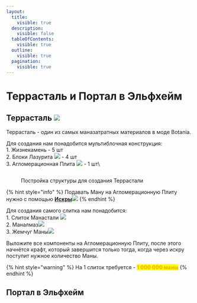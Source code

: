 ```yaml
---
layout:
  title:
    visible: true
  description:
    visible: false
  tableOfContents:
    visible: true
  outline:
    visible: true
  pagination:
    visible: true
---
```


# Террасталь и Портал в Эльфхейм

## Террасталь ![](https://media.discordapp.net/attachments/1132752657367449731/1135911612159631490/761c941130e94224.png)

Террасталь - один из самых маназатратных материалов в моде Botania.

Для создания нам понадобится мультиблочная конструкция:\
1\.  Жизнекамень<img src="https://media.discordapp.net/attachments/1132756596280262778/1132758133312327710/7e9b795737efe81a.png" alt="" data-size="original"> - 5 шт\
2\. Блоки Лазурита ![](https://media.discordapp.net/attachments/1132757183579308114/1135908086826156052/Grid\_Lapis\_Lazuli\_Block.png) - 4 шт\
3\. Агломерационная Плита ![](https://media.discordapp.net/attachments/1132756596280262778/1135908852584431676/4af2b81939892cad.png) - 1 шт\


<figure><img src="https://cdn.discordapp.com/attachments/1135900043413565590/1135901318389710848/test.gif" alt=""><figcaption><p>Постройка структуры для создания Террастали</p></figcaption></figure>

{% hint style="info" %}
Подавать Ману на Агломерационную Плиту нужно с помощью [**Искры**](peredacha-many.md#iskry)![](https://cdn.discordapp.com/attachments/1132752515776135289/1132756006540152882/spark.gif)
{% endhint %}

Для создания самого слитка нам понадобится:\
1\. Слиток Манастали ![](https://media.discordapp.net/attachments/1132752657367449731/1136330527205507212/f0de1d87682c0b0b.png)\
2\. Маналмаз![](https://media.discordapp.net/attachments/1132752657367449731/1136330617513066516/592d409e14f057fe.png)\
3\. Жемчуг Маны![](https://media.discordapp.net/attachments/1132752657367449731/1136330571929366662/2de9a681e1095736.png)

Выложите все компоненты на Агломерационную Плиту, после этого начнётся крафт, который завершится только тогда, когда через искру поступит нужное количество Маны.

{% hint style="warning" %}
На 1 слиток требуется - <mark style="color:orange;">**1 000 000 маны**</mark>
{% endhint %}

## Портал в Эльфхейм

